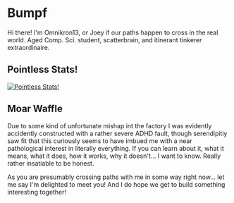 Bumpf
=====

Hi there! I'm Omnikron13, or Joey if our paths happen to cross in the real world.
Aged Comp. Sci. student, scatterbrain, and itinerant tinkerer extraordinaire.

Pointless Stats!
----------------

[![Pointless Stats!](https://github-readme-stats.vercel.app/api/top-langs/?username=Omnikron13&langs_count=6&theme=catppuccin_mocha)]()

Moar Waffle
-----------

Due to some kind of unfortunate mishap int the factory I was evidently accidently constructed
with a rather severe ADHD fault, though serendipitiy saw fit that this curiously seems to have
imbued me with a near pathological interest in literally everything.
If you can learn about it, what it means, what it does, how it works, why it doesn't... I want
to know. Really rather insatiable to be honest.

As you are presumably crossing paths with me in some way right now... let me say I'm delighted
to meet you! And I do hope we get to build something interesting together!
